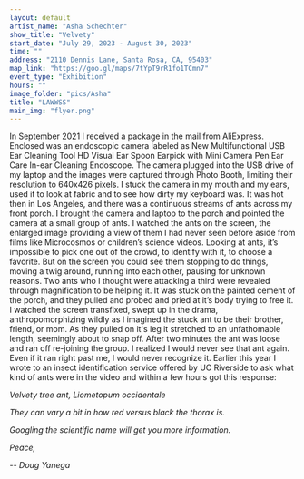 ```yaml
---
layout: default
artist_name: "Asha Schechter"
show_title: "Velvety"
start_date: "July 29, 2023 - August 30, 2023"
time: ""
address: "2110 Dennis Lane, Santa Rosa, CA, 95403"
map_link: "https://goo.gl/maps/7tYpT9rR1fo1TCmn7"
event_type: "Exhibition"
hours: ""
image_folder: "pics/Asha"
title: "LAWWSS"
main_img: "flyer.png"
---
```


In September 2021 I received a package in the mail from AliExpress. Enclosed was an endoscopic camera labeled as New Multifunctional USB Ear Cleaning Tool HD Visual Ear Spoon Earpick with Mini Camera Pen Ear Care In-ear Cleaning Endoscope. The camera plugged into the USB drive of my laptop and the images were captured through Photo Booth, limiting their resolution to 640x426 pixels. I stuck the camera in my mouth and my ears, used it to look at fabric and to see how dirty my keyboard was. It was hot then in Los Angeles, and there was a continuous streams of ants across my front porch. I brought the camera and laptop to the porch and pointed the camera at a small group of ants. I watched the ants on the screen, the enlarged image providing a view of them I had never seen before aside from films like Microcosmos or children’s science videos. Looking at ants, it’s impossible to pick one out of the crowd, to identify with it, to choose a favorite. But on the screen you could see them stopping to do things, moving a twig around, running into each other, pausing for unknown reasons. Two ants who I thought were attacking a third were revealed through magnification to be helping it. It was stuck on the painted cement of the porch, and they pulled and probed and pried at it’s body trying to free it. I watched the screen transfixed, swept up in the drama, anthropomorphizing wildly as I imagined the stuck ant to be their brother, friend, or mom. As they pulled on it's leg it stretched to an unfathomable length, seemingly about to snap off. After two minutes the ant was loose and ran off re-joining the group. I realized I would never see that ant again. Even if it ran right past me, I would never recognize it. Earlier this year I wrote to an insect identification service offered by UC Riverside to ask what kind of ants were in the video and within a few hours got this response:

*Velvety tree ant, Liometopum occidentale*

*They can vary a bit in how red versus black the thorax is.*

*Googling the scientific name will get you more information.*

*Peace,*

*--
Doug Yanega*
